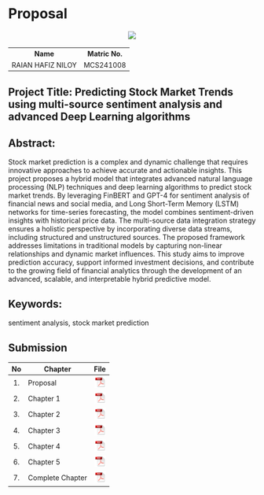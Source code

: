 # Proposal

<p align="center">
  <img height="200px" src="https://github.com/drshahizan/research-design/blob/main/proposal/proposal24251/RaianHafizNiloy/picture.jpg/" />
</p>

<table align="center">
  <tr>
    <th>Name</th>
    <th>Matric No.</th>
  </tr>
  <tr>
    <td>RAIAN HAFIZ NILOY</td>
    <td>MCS241008</td>
  </tr>

</table>

## Project Title:	Predicting Stock Market Trends using multi-source sentiment analysis and advanced Deep Learning algorithms


## Abstract:

Stock market prediction is a complex and dynamic challenge that requires innovative approaches to achieve accurate and actionable insights. This project proposes a hybrid model that integrates advanced natural language processing (NLP) techniques and deep learning algorithms to predict stock market trends. By leveraging FinBERT and GPT-4 for sentiment analysis of financial news and social media, and Long Short-Term Memory (LSTM) networks for time-series forecasting, the model combines sentiment-driven insights with historical price data. The multi-source data integration strategy ensures a holistic perspective by incorporating diverse data streams, including structured and unstructured sources. The proposed framework addresses limitations in traditional models by capturing non-linear relationships and dynamic market influences. This study aims to improve prediction accuracy, support informed investment decisions, and contribute to the growing field of financial analytics through the development of an advanced, scalable, and interpretable hybrid predictive model.



## Keywords: 
sentiment analysis, stock market prediction

## Submission

| No  | Chapter     |                                                 File |
| :-: | ---------- | :---------------------------------------------------------------------------------------------------: |
|  1.  | Proposal | <a href="Raian Hafiz Niloy_Proposal Form.pdf"><img src="../../../images/pdf.svg" width="24px" height="24px"></a> |
|  2.  | Chapter 1 | <a href="Chapter1_Raian Hafiz Niloy.pdf"><img src="../../../images/pdf.svg" width="24px" height="24px"></a> |
|  3.  | Chapter 2 | <a href="Chapter2_Raian Hafiz Niloy.pdf"><img src="../../../images/pdf.svg" width="24px" height="24px"></a> |
|  4.  | Chapter 3 | <a href="Chapter3_Raian Hafiz Niloy.pdf"><img src="../../../images/pdf.svg" width="24px" height="24px"></a> |
|  5.  | Chapter 4 | <a href="Chapter 4/"><img src="../../../images/pdf.svg" width="24px" height="24px"></a> |
|  6.  | Chapter 5 | <a href="Chapter 5/"><img src="../../../images/pdf.svg" width="24px" height="24px"></a> |
|  7.  | Complete Chapter | <a href="Complete Chapter"><img src="../../../images/pdf.svg" width="24px" height="24px"></a> |

